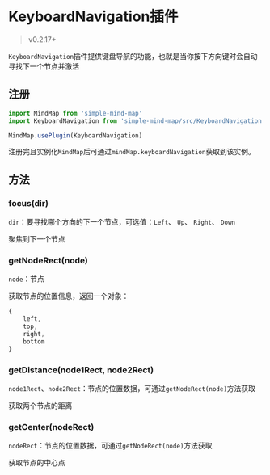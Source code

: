 # KeyboardNavigation插件

> v0.2.17+

`KeyboardNavigation`插件提供键盘导航的功能，也就是当你按下方向键时会自动寻找下一个节点并激活

## 注册

```js
import MindMap from 'simple-mind-map'
import KeyboardNavigation from 'simple-mind-map/src/KeyboardNavigation.js'

MindMap.usePlugin(KeyboardNavigation)
```

注册完且实例化`MindMap`后可通过`mindMap.keyboardNavigation`获取到该实例。

## 方法

### focus(dir)

`dir`：要寻找哪个方向的下一个节点，可选值：`Left`、 `Up`、 `Right`、 `Down`

聚焦到下一个节点

### getNodeRect(node)

`node`：节点

获取节点的位置信息，返回一个对象：

```js
{
    left,
    top,
    right,
    bottom
}
```

### getDistance(node1Rect, node2Rect)

`node1Rect`、`node2Rect`：节点的位置数据，可通过`getNodeRect(node)`方法获取

获取两个节点的距离

### getCenter(nodeRect)

`nodeRect`：节点的位置数据，可通过`getNodeRect(node)`方法获取

获取节点的中心点